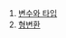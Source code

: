 1. [변수와 타입](https://github.com/hyunbenny/study/blob/main/%EC%9E%90%EB%B0%94/1.%EB%B3%80%EC%88%98%EC%99%80%20%ED%83%80%EC%9E%85.md)
2. [형변환](https://github.com/hyunbenny/study/blob/main/%EC%9E%90%EB%B0%94/2.%ED%98%95%EB%B3%80%ED%99%98.md)
